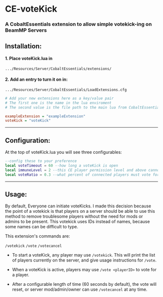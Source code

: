 # CE-voteKick

### A CobaltEssentials extension to allow simple votekick-ing on BeamMP Servers

## Installation:

#### 1. Place voteKick.lua in
`.../Resources/Server/CobaltEssentials/extensions/`

#### 2. Add an entry to turn it on in:
`.../Resources/Server/CobaltEssentials/LoadExtensions.cfg`

```cfg
# Add your new extensions here as a key/value pair
# The first one is the name in the lua enviroment
# The second value is the file path to the main lua from CobaltEssentials/extensions

exampleExtension = "exampleExtension"
voteKick = "voteKick"
```
---
## Configuration:
At the top of voteKick.lua you will see three configurables:

```lua
--config these to your preference
local voteTimeout = 60 --how long a voteKick is open
local immuneLevel = 2 --this CE player permission level and above cannot be voted for
local voteRatio = 0.3 --what percent of connected players must vote for a candidate for them to be kicked
```
---
## Usage:
By default, Everyone can initiate voteKicks. I made this decision because the point of a votekick is that players on a server should be able to use this method to remove troublesome players without the need for mods or admins to be present. This votekick uses IDs instead of names, because some names can be difficult to type.

This extension's commands are:

`/votekick`
`/vote`
`/votecancel`

* To start a voteKick, any player may use `/votekick`. This will print the list of players currently on the server, and give usage instructions for `/vote`.

* When a voteKick is active, players may use `/vote <playerID>` to vote for a player.

* After a configurable length of time (60 seconds by default), the vote will reset, or server mod/admin/owner can use `/votecancel` at any time.
